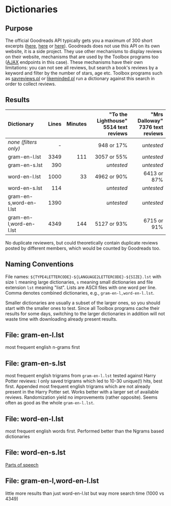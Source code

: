 # Dictionaries

## Purpose

The official Goodreads API typically gets you a maximum of 300 
short excerpts ([here](https://www.goodreads.com/topic/show/19512142-how-to-get-whole-body-of-book-review), 
[here](https://www.goodreads.com/topic/show/12070102-review-is-truncated?comment=130838734#comment_130838734)
or [here](https://www.goodreads.com/topic/show/19455087-unable-to-get-book-reviews-by-book-id?comment=182375978#comment_182375978)). Goodreads does not use this API on its own website, it is a side project. 
They use other mechanisms to display reviews on their website, mechanisms that
are used by the Toolbox programs too ([AJAX](https://en.wikipedia.org/wiki/Ajax_(programming)) endpoints in this case). 
These mechanisms have their own limitations: you can not see all reviews, 
but search a book's reviews by a keyword and filter by the number of stars, age etc.
Toolbox programs such as [savreviews.pl](../savreviews.md) or [likeminded.pl](../likeminded.md) 
run a dictionary against this search in order to collect reviews.


## Results

| Dictionary              | Lines | Minutes | "To the Lighthouse"<br>5514 text reviews | "Mrs Dalloway"<br>7376 text reviews |
|:------------------------|------:|--------:|-------------:|--------------:|
| _none (filters only)_   |     - |         |  948 or 17%  |   _untested_
| gram-en-l.lst           |  3349 |     111 | 3057 or 55%  |   _untested_
| gram-en-s.lst           |   390 |         |   _untested_ |   _untested_
| word-en-l.lst           |  1000 |      33 | 4962 or 90%  | 6413 or 87%
| word-en-s.lst           |   114 |         |   _untested_ |   _untested_
| gram-en-s,word-en-l.lst |  1390 |         |   _untested_ |   _untested_
| gram-en-l,word-en-l.lst |  4349 |     144 | 5127 or 93%  | 6715 or 91%

No duplicate reviewers, but could theoretically contain duplicate reviews
posted by different members, which would be counted by Goodreads too.

    
## Naming Conventions

File names: `${TYPE4LETTERCODE}-${LANGUAGE2LETTERCODE}-${SIZE}.lst` with 
size `l` meaning large dictionaries, `s` meaning small dictionaries and file
extension `lst` meaning "list". Lists are ASCII files with one word per line.
Comma denotes combined dictionaries, e.g., `gram-en-l,word-en-l.lst`.

Smaller dictionaries are usually a subset of the larger ones, so you should 
start with the smaller ones to test. Since all Toolbox programs cache their 
results for some days, switching to the larger dictionaries in addition 
will not waste time with downloading already present results.


## File: gram-en-l.lst

most frequent english n-grams first


## File: gram-en-s.lst

most frequent english trigrams from `gram-en-l.lst` tested against
Harry Potter reviews: I only saved trigrams which led to 10-30 unique(!) hits,
best first.  Appended most frequent english trigrams which are not already
present in the Harry Potter set.  Works better with a larger set of available
reviews.  Randomization yield no improvements (rather opposite). 
Seems often as good as the whole `gram-en-l.lst`.


## File: word-en-l.lst

most frequent english words first.
Performed better than the Ngrams based dictionaries


## File: word-en-s.lst

[Parts of speech](https://en.wikipedia.org/wiki/Most_common_words_in_English#Parts_of_speech)


## File: gram-en-l,word-en-l.lst

little more results than just word-en-l.lst
but way more search time (1000 vs 4349)

